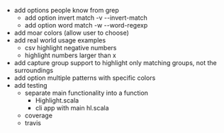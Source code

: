 - add options people know from grep
  - add option invert match -v --invert-match
  - add option word match -w --word-regexp
- add moar colors (allow user to choose)
- add real world usage examples
  - csv highlight negative numbers
  - highlight numbers larger than x
- add capture group support to highlight only matching groups, not the surroundings
- add option multiple patterns with specific colors
- add testing
  - separate main functionality into a function
    - Highlight.scala
    - cli app with main hl.scala
  - coverage
  - travis
